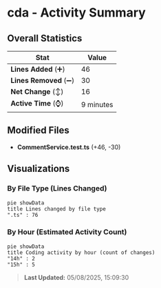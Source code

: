 # cda - Activity Summary 

## Overall Statistics

| Stat                   | Value                                                             |
| ---------------------- | ----------------------------------------------------------------- |
| **Lines Added** (➕)   | 46                                          |
| **Lines Removed** (➖) | 30                                        |
| **Net Change** (↕)    | 16                |
| **Active Time** (⌚)   | 9 minutes |


## Modified Files
- **CommentService.test.ts** (+46, -30)

## Visualizations

### By File Type (Lines Changed)

```mermaid
pie showData
title Lines changed by file type
".ts" : 76
```

### By Hour (Estimated Activity Count)

```mermaid
pie showData
title Coding activity by hour (count of changes)
"14h" : 2
"15h" : 5
```


> **Last Updated:** 05/08/2025, 15:09:30